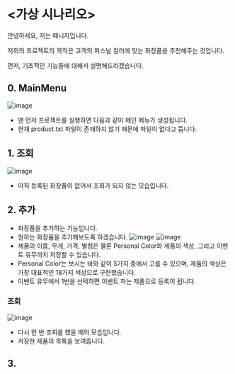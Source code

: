  # <가상 시나리오>

안녕하세요, 저는 매니저입니다. 

저희의 프로젝트의 목적은 고객의 퍼스널 컬러에 맞는 화장품을 추천해주는 것입니다.


먼저, 기초적인 기능들에 대해서 설명해드리겠습니다. 

## 0. MainMenu
![image](https://user-images.githubusercontent.com/61863242/81915072-11776500-960d-11ea-9799-df8e4fe28bc2.png)
  * 맨 먼저 프로젝트를 실행하면 다음과 같이 메인 메뉴가 생성됩니다. 
  * 현재 product.txt 파일이 존재하지 않기 때문에 파일이 없다고 뜹니다. 
    
## 1. 조회
![image](https://user-images.githubusercontent.com/61863242/81917187-d4f93880-960f-11ea-85bb-6f99fa34baae.png)
  * 아직 등록된 화장품이 없어서 조회가 되지 않는 모습입니다. 
  
## 2. 추가
  * 화장품을 추가하는 기능입니다. 
  * 원하는 화장품을 추가해보도록 하겠습니다. 
  ![image](https://user-images.githubusercontent.com/61863242/81917470-302b2b00-9610-11ea-9883-ed73b7ee50b3.png)
  ![image](https://user-images.githubusercontent.com/61863242/81917616-62d52380-9610-11ea-907d-3828c282cdcc.png)
  * 제품의 이름, 무게, 가격, 별점은 물론 Personal Color와 제품의 색상, 그리고 이벤트 유무까지 저장할 수 있습니다. 
  * Personal Color는 보시는 바와 같이 5가지 중에서 고를 수 있으며, 제품의 색상은 가장 대표적인 18가지 색상으로 구현했습니다. 
  * 이벤트 유무에서 1번을 선택하면 이벤트 하는 제품으로 등록이 됩니다. 
  ### 조회
  ![image](https://user-images.githubusercontent.com/61863242/81917913-c4958d80-9610-11ea-82b5-901b3848dd3f.png)
  * 다시 한 번 조회를 했을 때의 모습입니다. 
  * 저장한 제품의 목록을 보여줍니다. 
 
## 3. 
